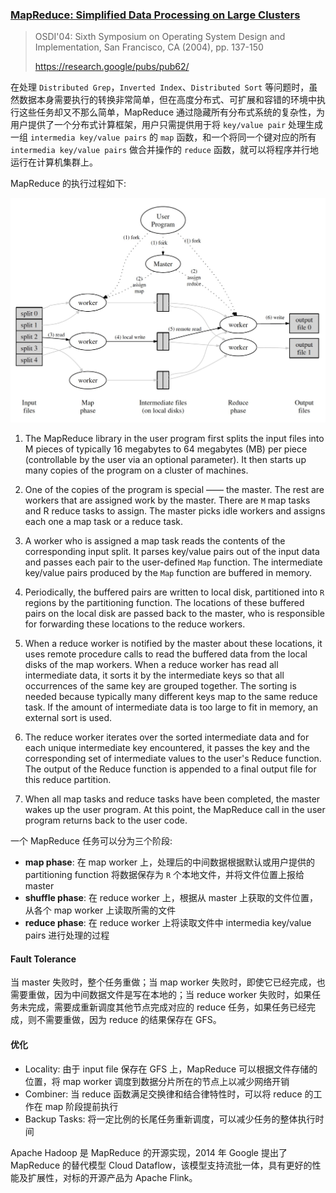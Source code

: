 ### [MapReduce: Simplified Data Processing on Large Clusters](../assets/pdfs/mapreduce-osdi04.pdf)

> OSDI'04: Sixth Symposium on Operating System Design and Implementation, San Francisco, CA (2004), pp. 137-150
>
> https://research.google/pubs/pub62/

在处理 `Distributed Grep`，`Inverted Index`、`Distributed Sort` 等问题时，虽然数据本身需要执行的转换非常简单，但在高度分布式、可扩展和容错的环境中执行这些任务却又不那么简单，MapReduce 通过隐藏所有分布式系统的复杂性，为用户提供了一个分布式计算框架，用户只需提供用于将 `key/value pair` 处理生成一组 `intermedia key/value pairs` 的 `map` 函数，和一个将同一个键对应的所有 `intermedia key/value pairs` 做合并操作的 `reduce` 函数，就可以将程序并行地运行在计算机集群上。

MapReduce 的执行过程如下:

![MapReduce Execution Overview](../assets/images/mapreduce_execution_overview.jpg)

1. The MapReduce library in the user program first
splits the input files into M pieces of typically 16
megabytes to 64 megabytes (MB) per piece (controllable
by the user via an optional parameter). It
then starts up many copies of the program on a cluster
of machines.

2. One of the copies of the program is special —— the
master. The rest are workers that are assigned work
by the master. There are `M` map tasks and R reduce
tasks to assign. The master picks idle workers and
assigns each one a map task or a reduce task.

3. A worker who is assigned a map task reads the
contents of the corresponding input split. It parses
key/value pairs out of the input data and passes each
pair to the user-defined `Map` function. The intermediate
key/value pairs produced by the `Map` function
are buffered in memory.

4. Periodically, the buffered pairs are written to local
disk, partitioned into `R` regions by the partitioning
function. The locations of these buffered pairs on
the local disk are passed back to the master, who
is responsible for forwarding these locations to the
reduce workers.

5. When a reduce worker is notified by the master
about these locations, it uses remote procedure calls
to read the buffered data from the local disks of the
map workers. When a reduce worker has read all intermediate
data, it sorts it by the intermediate keys
so that all occurrences of the same key are grouped
together. The sorting is needed because typically
many different keys map to the same reduce task. If
the amount of intermediate data is too large to fit in
memory, an external sort is used.

6. The reduce worker iterates over the sorted intermediate
data and for each unique intermediate key encountered,
it passes the key and the corresponding
set of intermediate values to the user's Reduce function.
The output of the Reduce function is appended
to a final output file for this reduce partition.

7. When all map tasks and reduce tasks have been
completed, the master wakes up the user program.
At this point, the MapReduce call in the user program
returns back to the user code.

一个 MapReduce 任务可以分为三个阶段:

- **map phase**: 在 map worker 上，处理后的中间数据根据默认或用户提供的 partitioning function 将数据保存为 `R` 个本地文件，并将文件位置上报给 master
- **shuffle phase**: 在 reduce worker 上，根据从 master 上获取的文件位置，从各个 map worker 上读取所需的文件
- **reduce phase**: 在 reduce worker 上将读取文件中 intermedia key/value pairs 进行处理的过程

#### Fault Tolerance

当 master 失败时，整个任务重做；当 map worker 失败时，即使它已经完成，也需要重做，因为中间数据文件是写在本地的；当 reduce worker 失败时，如果任务未完成，需要成重新调度其他节点完成对应的 reduce 任务，如果任务已经完成，则不需要重做，因为 reduce 的结果保存在 GFS。

#### 优化

- Locality: 由于 input file 保存在 GFS 上，MapReduce 可以根据文件存储的位置，将 map worker 调度到数据分片所在的节点上以减少网络开销
- Combiner: 当 reduce 函数满足交换律和结合律特性时，可以将 reduce 的工作在 map 阶段提前执行
- Backup Tasks: 将一定比例的长尾任务重新调度，可以减少任务的整体执行时间


Apache Hadoop 是 MapReduce 的开源实现，2014 年 Google 提出了 MapReduce 的替代模型 Cloud Dataflow，该模型支持流批一体，具有更好的性能及扩展性，对标的开源产品为 Apache Flink。